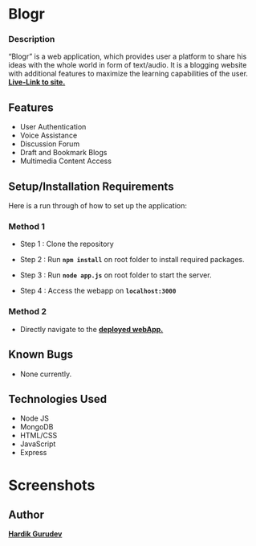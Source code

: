 # Blogr
### Description


“Blogr” is a web application, which provides user a platform to share his ideas with the whole world in form of text/audio. It is a blogging website with additional features to maximize the learning capabilities of the user. <br />
**[Live-Link to site.](https://bl0gr.herokuapp.com/)**


## Features
- User Authentication
- Voice Assistance
- Discussion Forum
- Draft and Bookmark Blogs
- Multimedia Content Access

## Setup/Installation Requirements
Here is a run through of how to set up the application:

### Method 1
* Step 1 : Clone the repository
 
* Step 2 : Run **`npm install`** on root folder to install required packages.
* Step 3 : Run **`node app.js`** on root folder to start the server.
* Step 4 : Access the webapp on **`localhost:3000`**

### Method 2
* Directly navigate to the **[deployed webApp.](https://bl0gr.herokuapp.com/)**

## Known Bugs
* None currently.


## Technologies Used

- Node JS
- MongoDB
- HTML/CSS
- JavaScript
- Express

# Screenshots




## Author
 **[Hardik Gurudev](https://github.com/HardikGurudev)**

